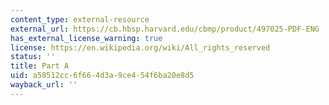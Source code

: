 ```yaml
---
content_type: external-resource
external_url: https://cb.hbsp.harvard.edu/cbmp/product/497025-PDF-ENG
has_external_license_warning: true
license: https://en.wikipedia.org/wiki/All_rights_reserved
status: ''
title: Part A
uid: a58512cc-6f66-4d3a-9ce4-54f6ba20e8d5
wayback_url: ''
---
```

